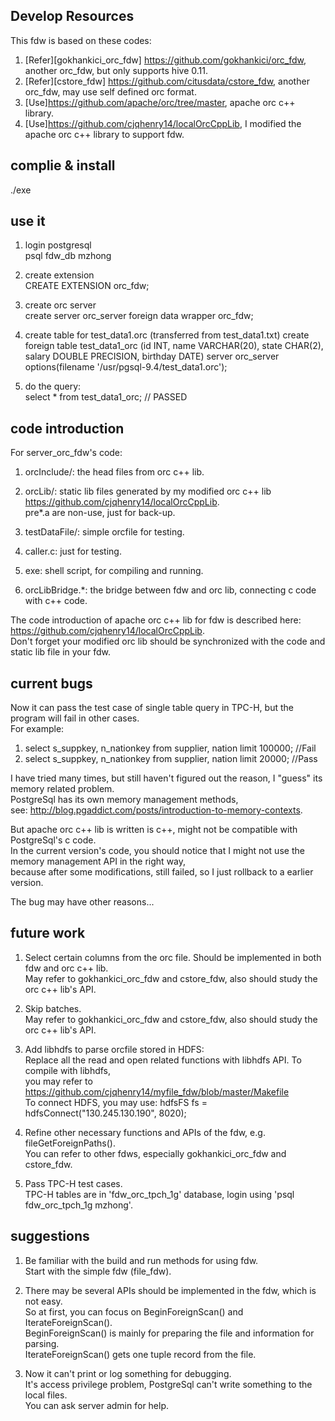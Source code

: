 ## Develop Resources  
This fdw is based on these codes:  
1) [Refer][gokhankici_orc_fdw] https://github.com/gokhankici/orc_fdw, another orc_fdw, but only supports hive 0.11.  
2) [Refer][cstore_fdw] https://github.com/citusdata/cstore_fdw, another orc_fdw, may use self defined orc format.  
3) [Use]https://github.com/apache/orc/tree/master, apache orc c++ library.  
4) [Use]https://github.com/cjqhenry14/localOrcCppLib, I modified the apache orc c++ library to support fdw.  
  



## complie & install  
./exe  




 
## use it  

1) login postgresql  
psql fdw_db mzhong  

2) create extension  
CREATE EXTENSION orc_fdw;  

3) create orc server  
create server orc_server foreign data wrapper orc_fdw;  

4) create table for test_data1.orc (transferred from test_data1.txt) create foreign table test_data1_orc (id INT, name VARCHAR(20), state CHAR(2), salary DOUBLE PRECISION, birthday DATE) server orc_server options(filename '/usr/pgsql-9.4/test_data1.orc');  

5) do the query:  
select * from test_data1_orc; // PASSED  




## code introduction  

For server_orc_fdw's code:  
1) orcInclude/: the head files from orc c++ lib.  

2) orcLib/: static lib files generated by my modified orc c++ lib https://github.com/cjqhenry14/localOrcCppLib.  
pre*.a are non-use, just for back-up.  

3) testDataFile/: simple orcfile for testing.  

4) caller.c: just for testing.  

5) exe: shell script, for compiling and running.  

6) orcLibBridge.*: the bridge between fdw and orc lib, connecting c code with c++ code.  


The code introduction of apache orc c++ lib for fdw is described here:  
https://github.com/cjqhenry14/localOrcCppLib.  
Don't forget your modified orc lib should be synchronized with the code and static lib file in your fdw.  





## current bugs  
Now it can pass the test case of single table query in TPC-H, but the program will fail in other cases.  
For example:  
1. select s_suppkey, n_nationkey from supplier, nation limit 100000;  //Fail  
2. select s_suppkey, n_nationkey from supplier, nation limit 20000;  //Pass  

I have tried many times, but still haven't figured out the reason, I "guess" its memory related problem.  
PostgreSql has its own memory management methods,  
see: http://blog.pgaddict.com/posts/introduction-to-memory-contexts.  

But apache orc c++ lib is written is c++, might not be compatible with PostgreSql's c code.  
In the current version's code, you should notice that I might not use the memory management API in the right way,  
because after some modifications, still failed, so I just rollback to a earlier version.  

The bug may have other reasons...  






## future work  

1) Select certain columns from the orc file. Should be implemented in both fdw and orc c++ lib.  
May refer to gokhankici_orc_fdw and cstore_fdw, also should study the orc c++ lib's API.  

2) Skip batches.  
May refer to gokhankici_orc_fdw and cstore_fdw, also should study the orc c++ lib's API.  

3) Add libhdfs to parse orcfile stored in HDFS:  
Replace all the read and open related functions with libhdfs API. To compile with libhdfs,  
you may refer to https://github.com/cjqhenry14/myfile_fdw/blob/master/Makefile  
To connect HDFS, you may use: hdfsFS fs = hdfsConnect("130.245.130.190", 8020);  

4) Refine other necessary functions and APIs of the fdw, e.g. fileGetForeignPaths().  
You can refer to other fdws, especially gokhankici_orc_fdw and cstore_fdw.  

5) Pass TPC-H test cases.  
TPC-H tables are in 'fdw_orc_tpch_1g' database, login using 'psql fdw_orc_tpch_1g mzhong'.  



## suggestions  

1) Be familiar with the build and run methods for using fdw.  
Start with the simple fdw (file_fdw).  

2) There may be several APIs should be implemented in the fdw, which is not easy.  
So at first, you can focus on BeginForeignScan() and IterateForeignScan().  
BeginForeignScan() is mainly for preparing the file and information for parsing.  
IterateForeignScan() gets one tuple record from the file.  

3) Now it can't print or log something for debugging.  
It's access privilege problem, PostgreSql can't write something to the local files.  
You can ask server admin for help.  



